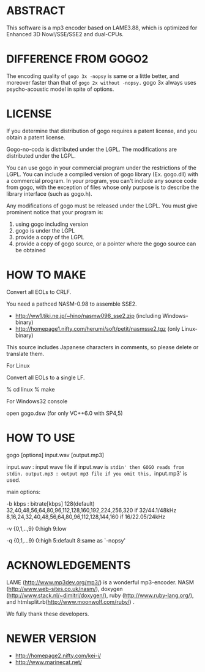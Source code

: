 ABSTRACT
========

This software is a mp3 encoder based on LAME3.88, which is optimized for Enhanced 3D Now!/SSE/SSE2 and dual-CPUs.

DIFFERENCE FROM GOGO2
=====================

The encoding quality of `gogo 3x -nopsy` is same or a little better, and moreover faster than that of `gogo 2x without -nopsy.` gogo 3x always uses psycho-acoustic model in spite of options.

LICENSE
=======

If you determine that distribution of gogo requires a patent license, and you obtain a patent license.

Gogo-no-coda is distributed under the LGPL. The modifications are distributed under the LGPL.

You can use gogo in your commercial program under the restrictions of the LGPL. You can include a compiled version of gogo library (Ex. gogo.dll) with a commercial program. In your program, you can't include any source code from gogo, with the exception of files whose only purpose is to describe the library interface (such as gogo.h).

Any modifications of gogo must be released under the LGPL. You must give prominent notice that your program is:
  1. using gogo including version
  2. gogo is under the LGPL
  3. provide a copy of the LGPL
  4. provide a copy of gogo source, or a pointer where the gogo source can be obtained

HOW TO MAKE
===========

Convert all EOLs to CRLF.

You need a pathced NASM-0.98 to assemble SSE2.
  * http://ww1.tiki.ne.jp/~hino/nasmw098_sse2.zip (including Windows-binary)
  * http://homepage1.nifty.com/herumi/soft/petit/nasmsse2.tgz (only Linux-binary)

This source includes Japanese characters in comments, so please delete or translate them.
  
  For Linux

  Convert all EOLs to a single LF.

  % cd linux
  % make

  For Windows32 console

  open gogo.dsw (for only VC++6.0 with SP4,5)

HOW TO USE
==========

  gogo [options] input.wav [output.mp3]

  input.wav  : input wave file
               if input.wav is `stdin' then GOGO reads from stdin.
  output.mp3 : output mp3 file
               if you omit this, `input.mp3' is used.

  main options:

  -b kbps    : bitrate[kbps] 128(default)
             32,40,48,56,64,80,96,112,128,160,192,224,256,320 if 32/44.1/48kHz
             8,16,24,32,40,48,56,64,80,96,112,128,144,160 if 16/22.05/24kHz

  -v {0,1,..,9} 0:high        9:low

  -q {0,1,...9} 0:high  5:default   8:same as `-nopsy'

ACKNOWLEDGEMENTS
================

 LAME (http://www.mp3dev.org/mp3/) is a wonderful mp3-encoder.
 NASM (http://www.web-sites.co.uk/nasm/),
 doxygen (http://www.stack.nl/~dimitri/doxygen/),
 ruby (http://www.ruby-lang.org/),
 and
 htmlsplit.rb(http://www.moonwolf.com/ruby/) .

We fully thank these developers.

NEWER VERSION
=============

  * http://homepage2.nifty.com/kei-i/
  * http://www.marinecat.net/
